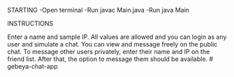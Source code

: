 STARTING
-Open terminal
-Run javac Main.java
-Run java Main

INSTRUCTIONS

Enter a name and sample IP. All values are allowed and you can login as any user and simulate a chat.
You can view and message freely on the public chat.
To message other users privately, enter their name and IP on the friend list.
After that, the option to message them should be available.
#   g e b e y a - c h a t - a p p  
 